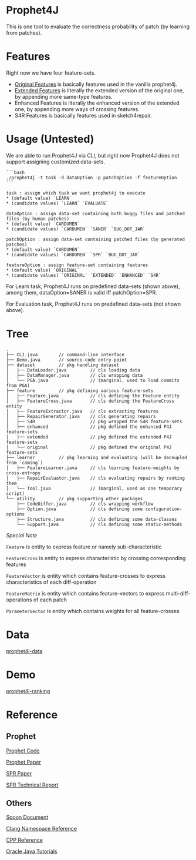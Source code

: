 # Prophet4J

This is one tool to evaluate the correctness probability of patch (by learning from patches).

Features
======

Right now we have four feature-sets.
- [Original Features](https://github.com/SpoonLabs/coming/blob/master/docs/features/prophet4j/OriginalFeatures.md)
is basically features used in the vanilla prophet4j.
- [Extended Features](https://github.com/SpoonLabs/coming/blob/master/docs/features/prophet4j/ExtendedFeatures.md)
is literally the extended version of the original one, by appending more same-type features.
- Enhanced Features
is literally the enhanced version of the extended one, by appending more ways of crossing features.
- S4R Features
is basically features used in sketch4repair.

Usage (Untested)
======

We are able to run Prophet4J via CLI, but right now Prophet4J does not support assigning customized data-sets.

    ```bash
    ./prophet4j -t task -d dataOption -p patchOption -f featureOption
    ```

    task : assign which task we want prophet4j to execute
    * (default value) `LEARN`
    * (candidate values) `LEARN` `EVALUATE`

    dataOption : assign data-set containing both buggy files and patched files (by human patches)
    * (default value) `CARDUMEN`
    * (candidate values) `CARDUMEN` `SANER` `BUG_DOT_JAR`

    patchOption : assign data-set containing patched files (by generated patches)
    * (default value) `CARDUMEN`
    * (candidate values) `CARDUMEN` `SPR` `BUG_DOT_JAR`

    featureOption : assign feature-set containing features
    * (default value) `ORIGINAL`
    * (candidate values) `ORIGINAL` `EXTENDED` `ENHANCED` `S4R`

For Learn task, Prophet4J runs on predefined data-sets (shown above), among them, dataOption=SANER is valid iff patchOption=SPR.

For Evaluation task, Prophet4J runs on predefined data-sets (not shown above).

Tree
======

```
.
├── CLI.java        // command-line interface
├── Demo.java       // source-code entry-point
├── dataset         // pkg handling dataset
│   ├── DataLoader.java         // cls loading data
│   ├── DataManager.java        // cls wrapping data
│   └── PGA.java                // (marginal, used to load commits from PGA)
├── feature         // pkg defining various feature-sets
│   ├── Feature.java            // cls defining the Feature entity
│   ├── FeatureCross.java       // cls defining the FeatureCross entity
│   ├── FeatureExtractor.java   // cls extracting features
│   ├── RepairGenerator.java    // cls generating repairs
│   ├── S4R                     // pkg wrapped the S4R feature-sets
│   ├── enhanced                // pkg defined the enhanced P4J feature-sets
│   ├── extended                // pkg defined the extended P4J feature-sets
│   └── original                // pkg defined the original P4J feature-sets
├── learner         // pkg learning and evaluating (will be decoupled from `coming`)
│   ├── FeatureLearner.java     // cls learning feature-weights by cross-entropy
│   ├── RepairEvaluator.java    // cls evaluating repairs by ranking them
│   └── Tool.java               // (marginal, used as one temporary script)
└── utility         // pkg supporting other packages
    ├── CodeDiffer.java         // cls wrapping workflow
    ├── Option.java             // cls defining some configuration-options
    ├── Structure.java          // cls defining some data-classes
    └── Support.java            // cls defining some static-methods
```

_Special Note_

`Feature` is entity to express feature or namely sub-characteristic

`FeatureCross` is entity to express characteristic by crossing corresponding features

`FeatureVector` is entity which contains feature-crosses to express characteristics of each diff-operation

`FeatureMatrix` is entity which contains feature-vectors to express multi-diff-operations of each patch

`ParameterVector` is entity which contains weights for all feature-crosses

Data
======

[prophet4j-data](https://github.com/kth-tcs/overfitting-analysis/tree/master/prophet4j-data)

Demo
======

[prophet4j-ranking](https://github.com/kth-tcs/overfitting-analysis/tree/master/prophet4j-ranking)

Reference
======

Prophet
----

[Prophet Code](http://rhino.csail.mit.edu/prophet-rep/)

[Prophet Paper](https://people.csail.mit.edu/fanl/papers/prophet-popl16.pdf)

[SPR Paper](https://people.csail.mit.edu/fanl/papers/spr-fse15.pdf)

[SPR Technical Report](https://dspace.mit.edu/bitstream/handle/1721.1/95970/MIT-CSAIL-TR-2015-008.pdf)

Others
---

[Spoon Document](http://spoon.gforge.inria.fr/index.html)

[Clang Namespace Reference](https://clang.llvm.org/doxygen/namespaceclang.html)

[CPP Reference](https://en.cppreference.com/w/)

[Oracle Java Tutorials](https://docs.oracle.com/javase/tutorial/java/index.html)

